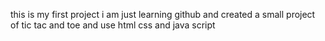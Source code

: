 this is my first project i am just learning github and created a small project of tic tac and toe and use html css and java script 
